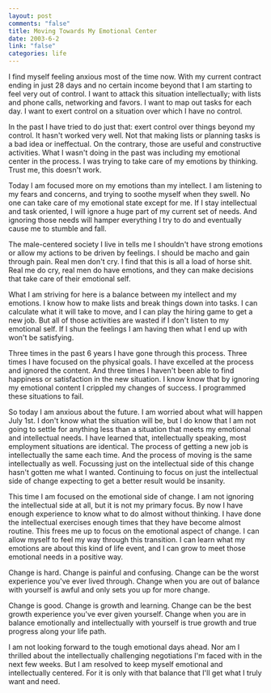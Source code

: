 ```yaml
--- 
layout: post
comments: "false"
title: Moving Towards My Emotional Center
date: 2003-6-2
link: "false"
categories: life
---
```

I find myself feeling anxious most of the time now. With my current contract ending in just 28 days and no certain income beyond that I am starting to feel very out of control. I want to attack this situation intellectually; with lists and phone calls, networking and favors. I want to map out tasks for each day. I want to exert control on a situation over which I have no control.

In the past I have tried to do just that: exert control over things beyond my control. It hasn't worked very well. Not that making lists or planning tasks is a bad idea or ineffectual. On the contrary, those are useful and constructive activities. What I wasn't doing in the past was including my emotional center in the process. I was trying to take care of my emotions by thinking. Trust me, this doesn't work.

Today I am focused more on my emotions than my intellect. I am listening to my fears and concerns, and trying to soothe myself when they swell. No one can take care of my emotional state except for me. If I stay intellectual and task oriented, I will ignore a huge part of my current set of needs. And ignoring those needs will hamper everything I try to do and eventually cause me to stumble and fall.

The male-centered society I live in tells me I shouldn't have strong emotions or allow my actions to be driven by feelings. I should be macho and gain through pain. Real men don't cry. I find that this is all a load of horse shit. Real me do cry, real men do have emotions, and they can make decisions that take care of their emotional self.

What I am striving for here is a balance between my intellect and my emotions. I know how to make lists and break things down into tasks. I can calculate what it will take to move, and I can play the hiring game to get a new job. But all of those activities are wasted if I don't listen to my emotional self. If I shun the feelings I am having then what I end up with won't be satisfying.

Three times in the past 6 years I have gone through this process. Three times I have focused on the physical goals. I have excelled at the process and ignored the content. And three times I haven't been able to find happiness or satisfaction in the new situation. I know know that by ignoring my emotional content I crippled my changes of success. I programmed these situations to fail.

So today I am anxious about the future. I am worried about what will happen July 1st. I don't know what the situation will be, but I do know that I am not going to settle for anything less than a situation that meets my emotional and intellectual needs. I have learned that, intellectually speaking, most employment situations are identical. The process of getting a new job is intellectually the same each time. And the process of moving is the same intellectually as well. Focussing just on the intellectual side of this change hasn't gotten me what I wanted. Continuing to focus on just the intellectual side of change expecting to get a better result would be insanity.

This time I am focused on the emotional side of change. I am not ignoring the intellectual side at all, but it is not my primary focus. By now I have enough experience to know what to do almost without thinking. I have done the intellectual exercises enough times that they have become almost routine. This frees me up to focus on the emotional aspect of change. I can allow myself to feel my way through this transition. I can learn what my emotions are about this kind of life event, and I can grow to meet those emotional needs in a positive way.

Change is hard. Change is painful and confusing. Change can be the worst experience you've ever lived through. Change when you are out of balance with yourself is awful and only sets you up for more change.

Change is good. Change is growth and learning. Change can be the best growth experience you've ever given yourself. Change when you are in balance emotionally and intellectually with yourself is true growth and true progress along your life path.

I am not looking forward to the tough emotional days ahead. Nor am I thrilled about the intellectually challenging negotiations I'm faced with in the next few weeks. But I am resolved to keep myself emotional and intellectually centered. For it is only with that balance that I'll get what I truly want and need.
